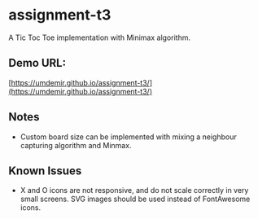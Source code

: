 # assignment-t3

A Tic Toc Toe implementation with Minimax algorithm.

## Demo URL: 

[https://umdemir.github.io/assignment-t3/](https://umdemir.github.io/assignment-t3/)

## Notes

* Custom board size can be implemented with mixing a neighbour capturing algorithm and Minmax.
        
## Known Issues 
        
* X and O icons are not responsive, and do not scale correctly in very small screens. SVG images should be used 
instead of FontAwesome icons. 
